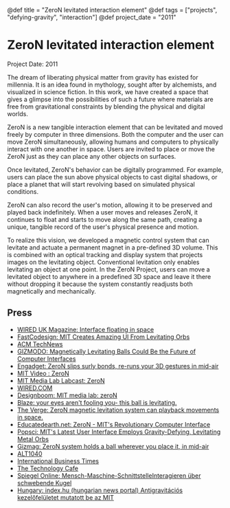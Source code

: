 @def title = "ZeroN levitated interaction element"
@def tags = ["projects", "defying-gravity", "interaction"]
@def project_date = "2011"

# ZeroN levitated interaction element

Project Date: 2011

The dream of liberating physical matter from gravity has existed for millennia. It is an idea found in mythology, sought after by alchemists, and visualized in science fiction. In this work, we have created a space that gives a glimpse into the possibilities of such a future where materials are free from gravitational constraints by blending the physical and digital worlds.

ZeroN is a new tangible interaction element that can be levitated and moved freely by computer in three dimensions. Both the computer and the user can move ZeroN simultaneously, allowing humans and computers to physically interact with one another in space. Users are invited to place or move the ZeroN just as they can place any other objects on surfaces.

Once levitated, ZeroN's behavior can be digitally programmed. For example, users can place the sun above physical objects to cast digital shadows, or place a planet that will start revolving based on simulated physical conditions. 

ZeroN can also record the user's motion, allowing it to be preserved and played back indefinitely. When a user moves and releases ZeroN, it continues to float and starts to move along the same path, creating a unique, tangible record of the user's physical presence and motion.

To realize this vision, we developed a magnetic control system that can levitate and actuate a permanent magnet in a pre-defined 3D volume. This is combined with an optical tracking and display system that projects images on the levitating object. Conventional levitation only enables levitating an object at one point. In the ZeroN Project, users can move a levitated object to anywhere in a predefined 3D space and leave it there without dropping it because the system constantly readjusts both magnetically and mechanically.

## Press

- [WIRED UK Magazine: Interface floating in space](/assets/images/zeron_wired_article.png)
- [FastCodesign: MIT Creates Amazing UI From Levitating Orbs](http://www.fastcodesign.com/1669799/mit-creates-amazing-ui-from-levitating-orbs)
- [ACM TechNews](http://technews.acm.org/archives.cfm?fo=2012-05-may/may-21-2012.html#583993)
- [GIZMODO: Magnetically Levitating Balls Could Be the Future of Computer Interfaces](http://gizmodo.com/5908935/magically-levitating-balls-could-be-the-future-of-computer-interfaces)
- [Engadget: ZeroN slips surly bonds, re-runs your 3D gestures in mid-air](http://www.engadget.com/2012/05/14/zeron-levitation-mit-media-labs/)
- [MIT Video : ZeroN](http://video.mit.edu/watch/zeron-11291/)
- [MIT Media Lab Labcast: ZeroN](http://labcast.media.mit.edu/?p=235)
- [WIRED.COM](http://www.wired.com/beyond_the_beyond/2012/05/showtime-zeron-from-mit-media-lab/)
- [Designboom: MIT media lab: zeroN](http://www.designboom.com/weblog/cat/16/view/21046/mit-media-lab-zeron.html)
- [Blaze: your eyes aren't fooling you- this ball is levitating.](http://www.theblaze.com/stories/your-eyes-arent-fooling-you-this-ball-is-levitating-and-heres-how/)
- [The Verge: ZeroN magnetic levitation system can playback movements in space.](http://www.theverge.com/2012/5/13/3018142/zeron-mit-media-lab-levitation)
- [Educatedearth.net: ZeroN - MIT's Revolutionary Computer Interface](http://www.educatedearth.net/story.php?id=1918)
- [Popsci: MIT's Latest User Interface Employs Gravity-Defying, Levitating Metal Orbs](http://www.popsci.com/science/article/2012-05/video-mits-latest-user-interface-employs-gravity-defying-levitating-metal-orbs/)
- [Gizmag: ZeroN system holds a ball wherever you place it, in mid-air](http://www.gizmag.com/zeron-levitates-magnetic-ball/22482/)
- [ALT1040](http://alt1040.com/2012/05/zeron-mit-media-lab-interfaz-tangible)
- [International Business Times](http://www.ibtimes.com/articles/340640/20120514/mit-researchers-develop-zeron-magnetic-levitating-device.htm)
- [The Technology Cafe](http://www.thetechnologycafe.com/mit-student-jinha-lees-computer-controlled-magic-levitation-experiment-zeron-will-blow-your-mind-viral-video/)
- [Spiegel Online: Mensch-Maschine-SchnittstelleInteragieren über schwebende Kugel](http://www.spiegel.de/wissenschaft/natur/schwebende-kugel-als-mensch-maschine-schnittstelle-a-834504.html)
- [Hungary: index.hu (hungarian news portal) Antigravitációs kezelőfelületet mutatott be az MIT](http://index.hu/tudomany/2012/05/21/antigravitacios_kezelofeluletet_mutatott_be_az_mit/)
